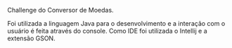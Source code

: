 Challenge do Conversor de Moedas. 

Foi utilizada a linguagem Java para o desenvolvimento e a interação com o usuário é feita através do console. 
Como IDE foi utilizada o Intellij e a extensão GSON.

